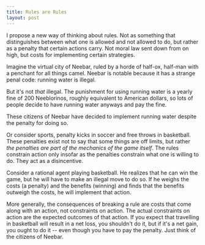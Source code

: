 ```yaml
---
title: Rules are Rules
layout: post
---
```


I propose a new way of thinking about rules. Not as something that distinguishes
between what one is allowed and not allowed to do, but rather as a penalty that
certain actions carry. Not moral law sent down from on high, but costs
for implementing certain strategies.

Imagine the virtual city of Neebar, ruled by a horde of half-ox, half-man with a
penchant for all things camel. Neebar is notable because it has a strange penal
code: running water is illegal.

But it's not *that* illegal. The punishment for using running water is a yearly
fine of 200 Neeblorinos, roughly equivalent to American dollars, so lots of
people decide to have running water anyways and pay the fine. 

These citizens of Neebar have decided to implement running water despite the
penalty for doing so. 

Or consider sports, penalty kicks in soccer and free throws in
basketball. These penalties exist not to say that some things are off limits,
but rather *the penalties are part of the mechanics of the game itself*. The
rules constrain action only insofar as the penalties constrain what one is
willing to do. They act as a disincentive.

Consider a rational agent playing basketball. He realizes that he can win the
game, but he will have to make an illegal move to do so. If he weighs the costs
(a penalty) and the benefits (winning) and finds that the benefits outweigh the
costs, he will implement that action.

More generally, the consequences of breaking a rule are costs that come along
with an action, not constraints on action. The actual constraints on action are
the expected outcomes of that action. If you expect that travelling in
basketball will result in a net loss, you shouldn't do it, but if it's a net
gain, you ought to do it -- even though you have to pay the penalty. Just think of
the citizens of Neebar.
